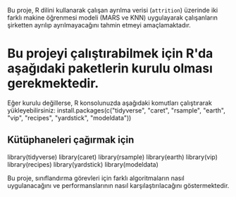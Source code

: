 Bu proje, R dilini kullanarak çalışan ayrılma verisi (`attrition`) üzerinde iki farklı makine öğrenmesi modeli (MARS ve KNN) uygulayarak çalışanların şirketten ayrılıp ayrılmayacağını tahmin etmeyi amaçlamaktadır.

# Bu projeyi çalıştırabilmek için R'da aşağıdaki paketlerin kurulu olması gerekmektedir. 
Eğer kurulu değillerse, R konsolunuzda aşağıdaki komutları çalıştırarak yükleyebilirsiniz:
install.packages(c("tidyverse", "caret", "rsample", "earth", "vip", "recipes", "yardstick", "modeldata"))

## Kütüphaneleri çağırmak için
library(tidyverse)
library(caret)
library(rsample)
library(earth)
library(vip)
library(recipes)
library(yardstick)
library(modeldata)

Bu proje, sınıflandırma görevleri için farklı algoritmaların nasıl uygulanacağını ve performanslarının nasıl karşılaştırılacağını göstermektedir.

